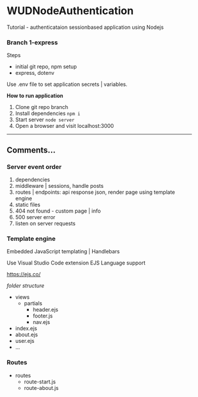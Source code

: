 # WUDNodeAuthentication
Tutorial - authenticataion sessionbased application using Nodejs

### Branch 1-express

Steps
- initial git repo, npm setup 
- express, dotenv

Use .env file to set application secrets | variables. 

**How to run application**
1. Clone git repo branch
2. Install dependencies `npm i`
3. Start server `node server` 
4. Open a browser and visit localhost:3000

___

## Comments...

### Server event order
1. dependencies
2. middleware | sessions, handle posts
3. routes | endpoints: api response json, render page using template engine
4. static files
5. 404 not found - custom page | info
6. 500 server error
7. listen on server requests

### Template engine

Embedded JavaScript templating | Handlebars

Use Visual Studio Code extension EJS Language support 

https://ejs.co/

*folder structure*

- views
  - partials
    - header.ejs
    - footer.js
    - nav.ejs 
- index.ejs
- about.ejs
- user.ejs
- ...


### Routes

- routes
  - route-start.js
  - route-about.js